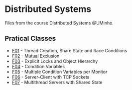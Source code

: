 # Distributed Systems

Files from the course Distributed Systems @UMinho.

## Pratical Classes

* [F01](F01) - Thread Creation, Share State and Race Conditions
* [F02](F02) - Mutual Exclusion
* [F03](F03) - Explicit Locks and Object Hierarchy
* [F04](F04) - Condition Variables
* [F05](F05) - Multiple Condition Variables per Monitor
* [F06](F06) - Server-Client with TCP Sockets
* [F07](F07) - Multithread Servers with Shared State
